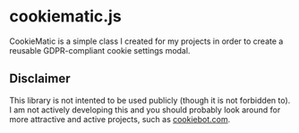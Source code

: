 # cookiematic.js

CookieMatic is a simple class I created for my projects in order to create a reusable GDPR-compliant cookie settings modal.

## Disclaimer

This library is not intented to be used publicly (though it is not forbidden to).
I am not actively developing this and you should probably look around for more attractive and active projects, such
as [cookiebot.com](https://cookiebot.com/).
